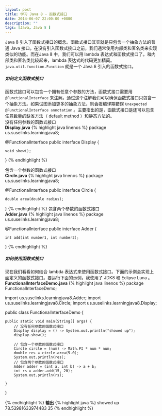 ```yaml
---
layout: post
title: 学习 Java 8 - 函数式接口
date: 2014-06-07 22:00:00 +0800
description: ""
tags: [Java, Java 8 ]
---
```



Java 8 引入了函数式接口的概念。函数式接口其实就是只包含一个抽象方法的普通 Java 接口。在没有引入函数式接口之前，我们通常使用内部类和匿名类来实现类似的功能。而在Java 8 中，我们可以用 lambda 表达式和函数式接口了。和内部类和匿名类比较起来，lambda 表达式的代码更加精简。`java.util.function.Function` 就是一个 Java 8 引入的函数式接口。

##### 如何定义函数式接口

函数式接口可以包含一个拥有任意个参数的方法，函数式接口需要用 `@FunctionalInterface` 来注解。通过这个注解我们可以确保函数式接口只包含一个抽象方法。如果试图添加更多的抽象方法，则会报编译期错误 `Unexpected @FunctionalInterface annotation` 。主要指出的是，函数式接口是还可以包含任意数量的缺省方法（ default method ）和静态方法的。    
没有任何参数的函数式接口    
**Display.java**
{% highlight java linenos %}
package us.suselinks.learningjava8;

@FunctionalInterface
public interface Display {

    void show();
}
{% endhighlight %}


包含一个参数的函数式接口     
**Circle.java**
{% highlight java linenos %}
package us.suselinks.learningjava8;

@FunctionalInterface
public interface Circle {

    double area(double radius);
}
{% endhighlight %}
包含两个参数的函数式接口    
**Adder.java**
{% highlight java linenos %}
package us.suselinks.learningjava8;

@FunctionalInterface
public interface Adder {

    int add(int number1, int number2);
}
{% endhighlight %}

##### 如何使用函数式接口 

现在我们看看如何结合 lambda 表达式来使用函数式接口。下面的示例会实现上面定义的函数式接口。要运行下面的示例，我使用了 JDK8 和 Eclipse Luna 。    
**FunctionalInterfaceDemo.java**
{% highlight java linenos %}
package FunctionalInterfaceDemo;

import us.suselinks.learningjava8.Adder;
import us.suselinks.learningjava8.Circle;
import us.suselinks.learningjava8.Display;

public class FunctionalInterfaceDemo {

    public static void main(String[] args) {
        // 没有任何参数的函数式接口
        Display display = () -> System.out.println("showed up");
        display.show();

        // 包含一个参数的函数式接口
        Circle circle = (num) -> Math.PI * num * num;
        double res = circle.area(5.0);
        System.out.println(res);
        // 包含两个参数的函数式接口
        Adder adder = (int a, int b) -> a + b;
        int rs = adder.add(15, 20);
        System.out.println(rs);

    }
}

{% endhighlight %}
**输出**
{% highlight java  %}
showed up
78.53981633974483
35
{% endhighlight %}


